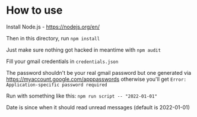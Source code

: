 # How to use

Install Node.js - https://nodejs.org/en/

Then in this directory, run `npm install`

Just make sure nothing got hacked in meantime with `npm audit`

Fill your gmail credentials in `credentials.json`

The password shouldn't be your real gmail password but one generated via https://myaccount.google.com/apppasswords otherwise you'll get `Error: Application-specific password required`

Run with something like this: `npm run script -- "2022-01-01"`

Date is since when it should read unread messages (default is 2022-01-01)

